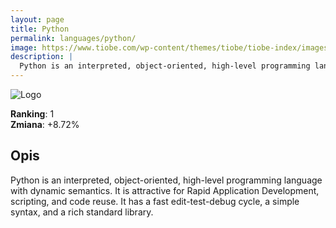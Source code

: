 ```yaml
---
layout: page
title: Python
permalink: languages/python/
image: https://www.tiobe.com/wp-content/themes/tiobe/tiobe-index/images/Python.png
description: |
  Python is an interpreted, object-oriented, high-level programming language with dynamic semantics. It is attractive for Rapid Application Development, scripting, and code reuse. It has a fast edit-test-debug cycle, a simple syntax, and a rich standard library.
---
```


![Logo](https://www.tiobe.com/wp-content/themes/tiobe/tiobe-index/images/Python.png)

**Ranking**: 1  
**Zmiana**: +8.72%    

## Opis

Python is an interpreted, object-oriented, high-level programming language with dynamic semantics. It is attractive for Rapid Application Development, scripting, and code reuse. It has a fast edit-test-debug cycle, a simple syntax, and a rich standard library.
